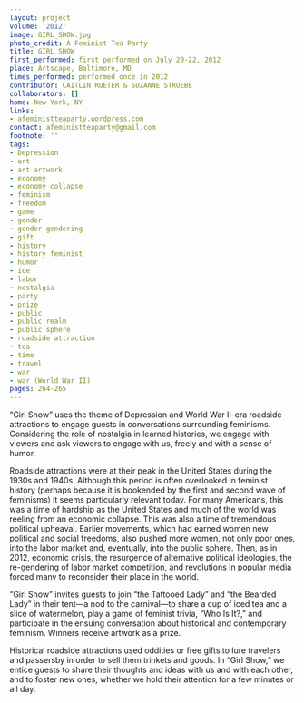 ```yaml
---
layout: project
volume: '2012'
image: GIRL_SHOW.jpg
photo_credit: A Feminist Tea Party
title: GIRL SHOW
first_performed: first performed on July 20-22, 2012
place: Artscape, Baltimore, MD
times_performed: performed once in 2012
contributor: CAITLIN RUETER & SUZANNE STROEBE
collaborators: []
home: New York, NY
links:
- afeministteaparty.wordpress.com
contact: afeministteaparty@gmail.com
footnote: ''
tags:
- Depression
- art
- art artwork
- economy
- economy collapse
- feminism
- freedom
- game
- gender
- gender gendering
- gift
- history
- history feminist
- humor
- ice
- labor
- nostalgia
- party
- prize
- public
- public realm
- public sphere
- roadside attraction
- tea
- time
- travel
- war
- war (World War II)
pages: 264-265
---
```


“Girl Show” uses the theme of Depression and World War II-era roadside attractions to engage guests in conversations surrounding feminisms. Considering the role of nostalgia in learned histories, we engage with viewers and ask viewers to engage with us, freely and with a sense of humor.

Roadside attractions were at their peak in the United States during the 1930s and 1940s. Although this period is often overlooked in feminist history (perhaps because it is bookended by the first and second wave of feminisms) it seems particularly relevant today. For many Americans, this was a time of hardship as the United States and much of the world was reeling from an economic collapse. This was also a time of tremendous political upheaval. Earlier movements, which had earned women new political and social freedoms, also pushed more women, not only poor ones, into the labor market and, eventually, into the public sphere. Then, as in 2012, economic crisis, the resurgence of alternative political ideologies, the re-gendering of labor market competition, and revolutions in popular media forced many to reconsider their place in the world.

“Girl Show” invites guests to join “the Tattooed Lady” and “the Bearded Lady” in their tent—a nod to the carnival—to share a cup of iced tea and a slice of watermelon, play a game of feminist trivia, “Who Is It?,” and participate in the ensuing conversation about historical and contemporary feminism. Winners receive artwork as a prize.

Historical roadside attractions used oddities or free gifts to lure travelers and passersby in order to sell them trinkets and goods. In “Girl Show,” we entice guests to share their thoughts and ideas with us and with each other, and to foster new ones, whether we hold their attention for a few minutes or all day.
